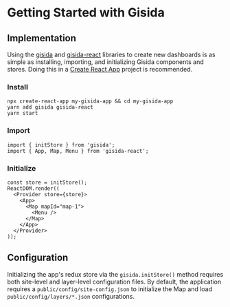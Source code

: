 # Getting Started with Gisida
## Implementation
Using the [gisida](https://github.com/onaio/gisida) and [gisida-react](https://github.com/onaio/gisida-react) libraries to create new dashboards is as simple as installing, importing, and initializing Gisida components and stores. Doing this in a [Create React App](https://github.com/facebook/create-react-app) project is recommended.
### Install
```
npx create-react-app my-gisida-app && cd my-gisida-app
yarn add gisida gisida-react
yarn start
```

### Import
```
import { initStore } from 'gisida';
import { App, Map, Menu } from 'gisida-react';
```

### Initialize
```
const store = initStore();
ReactDOM.render((
  <Provider store={store}>
    <App>
      <Map mapId="map-1">
        <Menu />
      </Map>
    </App>
  </Provider>
));
```

## Configuration
Initializing the app's redux store via the `gisida.initStore()` method requires both site-level and layer-level configuration files. By default, the application requires a `public/config/site-config.json` to initialize the Map and load `public/config/layers/*.json` configurations.
